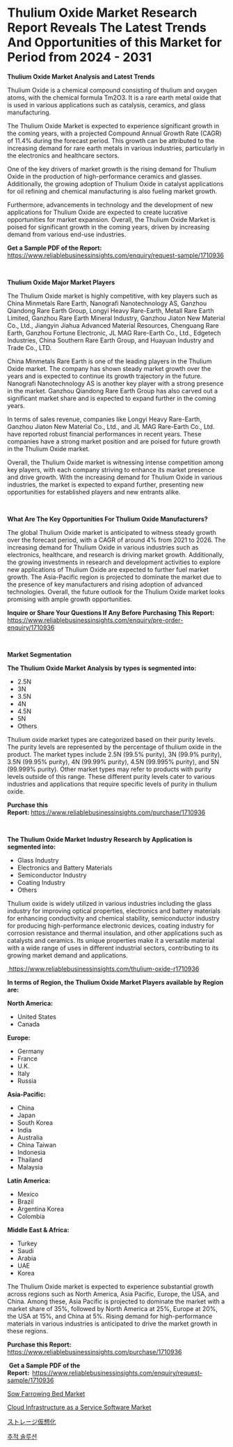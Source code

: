 <p><h1>Thulium Oxide Market Research Report Reveals The Latest Trends And Opportunities of this Market for Period from 2024 - 2031</h1></p><p><strong>Thulium Oxide Market Analysis and Latest Trends</strong></p>
<p><p>Thulium Oxide is a chemical compound consisting of thulium and oxygen atoms, with the chemical formula Tm2O3. It is a rare earth metal oxide that is used in various applications such as catalysis, ceramics, and glass manufacturing.</p><p>The Thulium Oxide Market is expected to experience significant growth in the coming years, with a projected Compound Annual Growth Rate (CAGR) of 11.4% during the forecast period. This growth can be attributed to the increasing demand for rare earth metals in various industries, particularly in the electronics and healthcare sectors.</p><p>One of the key drivers of market growth is the rising demand for Thulium Oxide in the production of high-performance ceramics and glasses. Additionally, the growing adoption of Thulium Oxide in catalyst applications for oil refining and chemical manufacturing is also fueling market growth.</p><p>Furthermore, advancements in technology and the development of new applications for Thulium Oxide are expected to create lucrative opportunities for market expansion. Overall, the Thulium Oxide Market is poised for significant growth in the coming years, driven by increasing demand from various end-use industries.</p></p>
<p><strong>Get a Sample PDF of the Report:&nbsp;</strong> <a href="https://www.reliablebusinessinsights.com/enquiry/request-sample/1710936">https://www.reliablebusinessinsights.com/enquiry/request-sample/1710936</a></p>
<p>&nbsp;</p>
<p><strong>Thulium Oxide Major Market Players</strong></p>
<p><p>The Thulium Oxide market is highly competitive, with key players such as China Minmetals Rare Earth, Nanografi Nanotechnology AS, Ganzhou Qiandong Rare Earth Group, Longyi Heavy Rare-Earth, Metall Rare Earth Limited, Ganzhou Rare Earth Mineral Industry, Ganzhou Jiaton New Material Co., Ltd., Jiangyin Jiahua Advanced Material Resources, Chenguang Rare Earth, Ganzhou Fortune Electronic, JL MAG Rare-Earth Co., Ltd., Edgetech Industries, China Southern Rare Earth Group, and Huayuan Industry and Trade Co., LTD.</p><p>China Minmetals Rare Earth is one of the leading players in the Thulium Oxide market. The company has shown steady market growth over the years and is expected to continue its growth trajectory in the future. Nanografi Nanotechnology AS is another key player with a strong presence in the market. Ganzhou Qiandong Rare Earth Group has also carved out a significant market share and is expected to expand further in the coming years.</p><p>In terms of sales revenue, companies like Longyi Heavy Rare-Earth, Ganzhou Jiaton New Material Co., Ltd., and JL MAG Rare-Earth Co., Ltd. have reported robust financial performances in recent years. These companies have a strong market position and are poised for future growth in the Thulium Oxide market.</p><p>Overall, the Thulium Oxide market is witnessing intense competition among key players, with each company striving to enhance its market presence and drive growth. With the increasing demand for Thulium Oxide in various industries, the market is expected to expand further, presenting new opportunities for established players and new entrants alike.</p></p>
<p>&nbsp;</p>
<p><strong>What Are The Key Opportunities For Thulium Oxide Manufacturers?</strong></p>
<p><p>The global Thulium Oxide market is anticipated to witness steady growth over the forecast period, with a CAGR of around 4% from 2021 to 2026. The increasing demand for Thulium Oxide in various industries such as electronics, healthcare, and research is driving market growth. Additionally, the growing investments in research and development activities to explore new applications of Thulium Oxide are expected to further fuel market growth. The Asia-Pacific region is projected to dominate the market due to the presence of key manufacturers and rising adoption of advanced technologies. Overall, the future outlook for the Thulium Oxide market looks promising with ample growth opportunities.</p></p>
<p><strong>Inquire or Share Your Questions If Any Before Purchasing This Report:</strong> <a href="https://www.reliablebusinessinsights.com/enquiry/pre-order-enquiry/1710936">https://www.reliablebusinessinsights.com/enquiry/pre-order-enquiry/1710936</a></p>
<p>&nbsp;</p>
<p><strong>Market Segmentation</strong></p>
<p><strong>The Thulium Oxide Market Analysis by types is segmented into:</strong></p>
<p><ul><li>2.5N</li><li>3N</li><li>3.5N</li><li>4N</li><li>4.5N</li><li>5N</li><li>Others</li></ul></p>
<p><p>Thulium oxide market types are categorized based on their purity levels. The purity levels are represented by the percentage of thulium oxide in the product. The market types include 2.5N (99.5% purity), 3N (99.9% purity), 3.5N (99.95% purity), 4N (99.99% purity), 4.5N (99.995% purity), and 5N (99.999% purity). Other market types may refer to products with purity levels outside of this range. These different purity levels cater to various industries and applications that require specific levels of purity in thulium oxide.</p></p>
<p><strong>Purchase this Report:&nbsp;</strong><a href="https://www.reliablebusinessinsights.com/purchase/1710936">https://www.reliablebusinessinsights.com/purchase/1710936</a></p>
<p>&nbsp;</p>
<p><strong>The Thulium Oxide Market Industry Research by Application is segmented into:</strong></p>
<p><ul><li>Glass Industry</li><li>Electronics and Battery Materials</li><li>Semiconductor Industry</li><li>Coating Industry</li><li>Others</li></ul></p>
<p><p>Thulium oxide is widely utilized in various industries including the glass industry for improving optical properties, electronics and battery materials for enhancing conductivity and chemical stability, semiconductor industry for producing high-performance electronic devices, coating industry for corrosion resistance and thermal insulation, and other applications such as catalysts and ceramics. Its unique properties make it a versatile material with a wide range of uses in different industrial sectors, contributing to its growing market demand and applications.</p></p>
<p><a href="https://www.reliablebusinessinsights.com/thulium-oxide-r1710936">&nbsp;https://www.reliablebusinessinsights.com/thulium-oxide-r1710936</a></p>
<p><strong>In terms of Region, the Thulium Oxide Market Players available by Region are:</strong></p>
<p>
    <p> <strong> North America: </strong>
        <ul>
            <li>United States</li>
            <li>Canada</li>
        </ul>
        </p> 
    <p> <strong> Europe: </strong>
        <ul>
            <li>Germany</li>
            <li>France</li>
            <li>U.K.</li>
            <li>Italy</li>
            <li>Russia</li>
        </ul>
        </p> 
    <p> <strong> Asia-Pacific: </strong>
        <ul>
            <li>China</li>
            <li>Japan</li>
            <li>South Korea</li>
            <li>India</li>
            <li>Australia</li>
            <li>China Taiwan</li>
            <li>Indonesia</li>
            <li>Thailand</li>
            <li>Malaysia</li>
        </ul>
        </p> 
    <p> <strong> Latin America: </strong>
        <ul>
            <li>Mexico</li>
            <li>Brazil</li>
            <li>Argentina Korea</li>
            <li>Colombia</li>
        </ul>
        </p> 
    <p> <strong> Middle East & Africa: </strong>
        <ul>
            <li>Turkey</li>
            <li>Saudi</li>
            <li>Arabia</li>
            <li>UAE</li>
            <li>Korea</li>
        </ul>
    </p>
    </p>
<p><p>The Thulium Oxide market is expected to experience substantial growth across regions such as North America, Asia Pacific, Europe, the USA, and China. Among these, Asia Pacific is projected to dominate the market with a market share of 35%, followed by North America at 25%, Europe at 20%, the USA at 15%, and China at 5%. Rising demand for high-performance materials in various industries is anticipated to drive the market growth in these regions.</p></p>
<p><strong>Purchase this Report: </strong><a href="https://www.reliablebusinessinsights.com/purchase/1710936">https://www.reliablebusinessinsights.com/purchase/1710936</a></p>
<p>&nbsp;<strong>Get a Sample PDF of the Report:&nbsp;&nbsp;</strong><a href="https://www.reliablebusinessinsights.com/enquiry/request-sample/1710936">https://www.reliablebusinessinsights.com/enquiry/request-sample/1710936</a></p>
<p><strong></strong></p>
<p><p><a href="https://github.com/kimalker/Market-Research-Report-List-1/blob/main/sow-farrowing-bed-market.md">Sow Farrowing Bed Market</a></p><p><a href="https://issuu.com/reportprime-2/docs/cloud-infrastructure-as-a-service-software-market-">Cloud Infrastructure as a Service Software Market</a></p><p><a href="https://github.com/ycmtqqhvk3273/Market-Research-Report-List-3/blob/main/1268577184976.md">ストレージ仮想化</a></p><p><a href="https://github.com/lkwggful07722/Market-Research-Report-List-3/blob/main/5781720134.md">추적 솔루션</a></p></p>